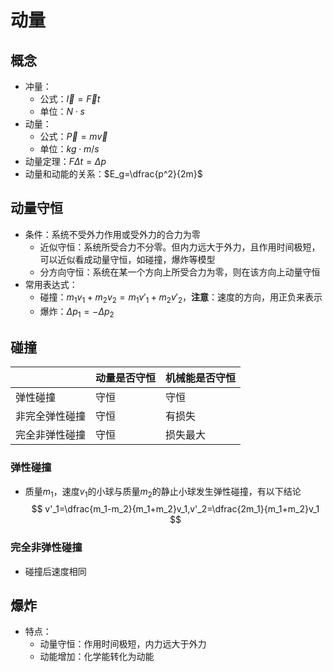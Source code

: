 # 动量

## 概念

- 冲量：
  - 公式：$\overrightarrow{I}=\overrightarrow{F}t$
  - 单位：$N\cdot s$
- 动量：
  - 公式：$\overrightarrow{P}=m\overrightarrow{v}$
  - 单位：$kg\cdot m/s$
- 动量定理：$F\Delta t=\Delta p$
- 动量和动能的关系：$E_g=\dfrac{p^2}{2m}$

## 动量守恒

- 条件：系统不受外力作用或受外力的合力为零
  - 近似守恒：系统所受合力不分零。但内力远大于外力，且作用时间极短，可以近似看成动量守恒，如碰撞，爆炸等模型
  - 分方向守恒：系统在某一个方向上所受合力为零，则在该方向上动量守恒
- 常用表达式：
  - 碰撞：$m_1v_1+m_2v_2=m_1v'_1+m_2v'_2$，**注意**：速度的方向，用正负来表示
  - 爆炸：$\Delta p_1=-\Delta p_2$

## 碰撞

|                | 动量是否守恒 | 机械能是否守恒 |
| -------------- | ------------ | -------------- |
| 弹性碰撞       | 守恒         | 守恒           |
| 非完全弹性碰撞 | 守恒         | 有损失         |
| 完全非弹性碰撞 | 守恒         | 损失最大       |

### 弹性碰撞

- 质量$m_1$，速度$v_1$的小球与质量$m_2$的静止小球发生弹性碰撞，有以下结论
$$ v'_1=\dfrac{m_1-m_2}{m_1+m_2}v_1,v'_2=\dfrac{2m_1}{m_1+m_2}v_1 $$

### 完全非弹性碰撞

- 碰撞后速度相同

## 爆炸

- 特点：
  - 动量守恒：作用时间极短，内力远大于外力
  - 动能增加：化学能转化为动能
